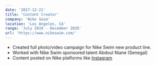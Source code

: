 ```yaml
---
date: '2017-12-21'
title: 'Content Creator'
company: 'Nike Swim'
location: 'Los Angeles, CA'
range: 'July 2019 - December 2020'
url: 'https://www.nikeswim.com/'
---
```


- Created full photo/video campaign for Nike Swim new product line.
- Worked with Nike Swim sponsored talent Abdoul Niane (Senegal)
- Content posted on Nike platforms like <a>[Instagram](https://www.instagram.com/p/CKmctDMhrMA/?utm_source=ig_web_copy_link)</a>
